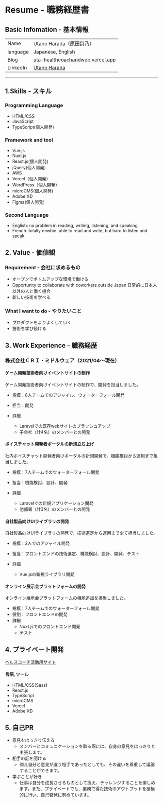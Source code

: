 # Resume - 職務経歴書

## Basic Infomation - 基本情報
|    |    |
| ---- | ---- |
|  Name  |  Utano Harada（原田詩乃）  |
|  language  |  Japanese, English  |
|  Blog  |  [uta-healthcoachandweb.vercel.app](https://uta-healthcoachandweb.vercel.app/holistichealthcoach)  |
|  LinkedIn  |  [Utano Harada](https://www.linkedin.com/in/utano-harada-16b427214/)  |
***

## 1.Skills - スキル
### Programming Language
- HTML/CSS
- JavaScript
- TypeScript(個人開発)

### Framework and tool
- Vue.js
- Nuxt.js
- React.js(個人開発)
- jQuery(個人開発)
- AWS
- Vercel（個人開発）
- WordPress（個人開発）
- microCMS(個人開発)
- Adobe XD
- Figma(個人開発)

### Second Language
- English: no problem in reading, writing, listening, and speaking
- French: totally newbie. able to read and write, but hard to listen and speak

## 2. Value - 価値観
### Requirement - 会社に求めるもの
- オープンでボトムアップな環境で働ける
- Opportunity to collaborate with coworkers outside Japan 日常的に日本人以外の人と働く機会
- 新しい技術を学べる

### What I want to do - やりたいこと
- プロダクトをよりよくしていく
- 技術を学び続ける

## 3. Work Experience - 職務経歴
### 株式会社ＣＲＩ・ミドルウェア（2021/04〜現在）

#### ゲーム開発技術者向けイベントサイトの制作
ゲーム開発技術者向けイベントサイトの制作で、開発を担当しました。

- 規模：8人チームでのアジャイル、ウォーターフォール開発

- 担当：開発

- 詳細
  - Laravelでの既存webサイトのブラッシュアップ
  - 子会社（計4名）のメンバーとの開発

#### ボイスチャット開発者ポータルの新規立ち上げ
社内ボイスチャット開発者向けポータルの新規開発で、機能検討から運用まで担当しました。

- 規模：7人チームでのウォーターフォール開発

- 担当：機能検討、設計、開発

- 詳細
  - Laravelでの新規アプリケーション開発
  - 他部署（計3名）のメンバーとの開発

#### 自社製品向けUIライブラリの開発
自社製品向けUIライブラリの開発で、技術選定から運用まで全て担当しました。

- 規模：2人でのアジャイル開発

- 担当：フロントエンドの技術選定、機能検討、設計、開発、テスト

- 詳細
  - Vue.jsの新規ライブラリ開発

#### オンライン展示会プラットフォームの開発
オンライン展示会プラットフォームの機能追加を担当しました。

- 規模：7人チームでのウォーターフォール開発
- 役割：フロントエンドの開発
- 詳細
  - Nuxt.jsでのフロントエンド開発
  - テスト

## 4. プライベート開発
[ヘルスコーチ活動用サイト](https://uta-healthcoachandweb.vercel.app/holistichealthcoach)

#### 言語, ツール
- HTML/CSS(Sass)
- React.js
- TypeScript
- microCMS
- Vercel
- Adobe XD

## 5. 自己PR
- 意見をはっきり伝える
  - メンバーとコミュニケーションを取る際には、自身の意見をはっきりと主張します。
- 相手の話を聞ける
  - 例え自分と意見が違う相手であったとしても、その違いを尊重して議論することができます。
- 学ぶことが好き
  - 仕事は自分を成長させるものとして捉え、チャレンジすることを楽しめます。また、プライベートでも、業務で得た技術のアウトプットを積極的に行い、自己啓発に努めています。

